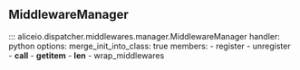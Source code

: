 ## MiddlewareManager

::: aliceio.dispatcher.middlewares.manager.MiddlewareManager
    handler: python
    options:
      merge_init_into_class: true
      members:
        - register
        - unregister
        - __call__
        - __getitem__
        - __len__
        - wrap_middlewares
